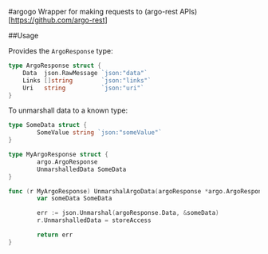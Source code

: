 #argogo
Wrapper for making requests to (argo-rest APIs)[https://github.com/argo-rest] 

##Usage

Provides the `ArgoResponse` type:
 
```go
type ArgoResponse struct {
	Data  json.RawMessage `json:"data"`
	Links []string        `json:"links"`
	Uri   string          `json:"uri"`
}
```

To unmarshall data to a known type:

```go
type SomeData struct {
        SomeValue string `json:"someValue"`
}

type MyArgoResponse struct {
        argo.ArgoResponse
        UnmarshalledData SomeData 
}

func (r MyArgoResponse) UnmarshalArgoData(argoResponse *argo.ArgoResponse) error {
        var someData SomeData 

        err := json.Unmarshal(argoResponse.Data, &someData)
        r.UnmarshalledData = storeAccess

        return err
}
```
